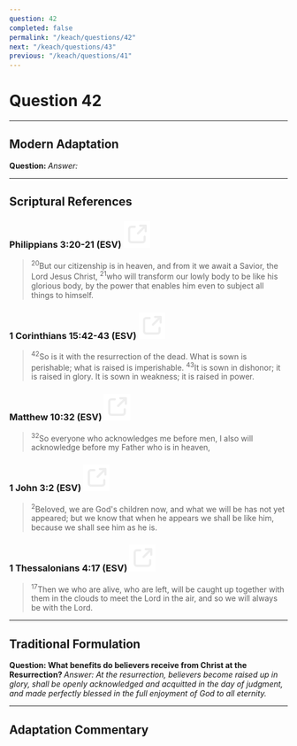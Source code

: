 ```yaml
---
question: 42
completed: false
permalink: "/keach/questions/42"
next: "/keach/questions/43"
previous: "/keach/questions/41"
---
```

# Question 42
---
## Modern Adaptation
<strong>
    Question:
</strong>

<em>
    Answer:
</em>

---
## Scriptural References
### Philippians 3:20-21 (ESV) <a href="https://biblegateway.com/passage/?search=Philippians+3%3A20-21&version=ESV"><img src="/assets/svg/link.svg"/></a>
> <sup>20</sup>But our citizenship is in heaven, and from it we await a Savior, the Lord Jesus Christ,
> <sup>21</sup>who will transform our lowly body to be like his glorious body, by the power that enables him even to subject all things to himself.

### 1 Corinthians 15:42-43 (ESV) <a href="https://biblegateway.com/passage/?search=1+Corinthians+15%3A42-43&version=ESV"><img src="/assets/svg/link.svg"/></a>
> <sup>42</sup>So is it with the resurrection of the dead. What is sown is perishable; what is raised is imperishable.
> <sup>43</sup>It is sown in dishonor; it is raised in glory. It is sown in weakness; it is raised in power.

### Matthew 10:32 (ESV) <a href="https://biblegateway.com/passage/?search=Matthew+10%3A32&version=ESV"><img src="/assets/svg/link.svg"/></a>
> <sup>32</sup>So everyone who acknowledges me before men, I also will acknowledge before my Father who is in heaven,

### 1 John 3:2 (ESV) <a href="https://biblegateway.com/passage/?search=1+John+3%3A2&version=ESV"><img src="/assets/svg/link.svg"/></a>
> <sup>2</sup>Beloved, we are God's children now, and what we will be has not yet appeared; but we know that when he appears we shall be like him, because we shall see him as he is.

### 1 Thessalonians 4:17 (ESV) <a href="https://biblegateway.com/passage/?search=1+Thessalonians+4%3A17&version=ESV"><img src="/assets/svg/link.svg"/></a>
> <sup>17</sup>Then we who are alive, who are left, will be caught up together with them in the clouds to meet the Lord in the air, and so we will always be with the Lord.

---
## Traditional Formulation
<strong>
    Question: What benefits do believers receive from Christ at the Resurrection?
</strong>

<em>
    Answer: At the resurrection, believers become raised up in glory, shall be openly acknowledged and acquitted in the day of judgment, and made perfectly blessed in the full enjoyment of God to all eternity.
</em>

---
## Adaptation Commentary
